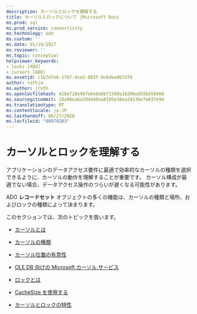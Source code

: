 ```yaml
---
description: カーソルとロックを理解する
title: カーソルとロックについて |Microsoft Docs
ms.prod: sql
ms.prod_service: connectivity
ms.technology: ado
ms.custom: ''
ms.date: 01/19/2017
ms.reviewer: ''
ms.topic: conceptual
helpviewer_keywords:
- locks [ADO]
- cursors [ADO]
ms.assetid: c1b7d7e6-1707-4ce2-863f-0c6dea967df6
author: rothja
ms.author: jroth
ms.openlocfilehash: 428ef18e9bfe6e8a0b71580a16306ed55bb58460
ms.sourcegitcommit: 18a98ea6a30d448aa6195e10ea2413be7e837e94
ms.translationtype: MT
ms.contentlocale: ja-JP
ms.lasthandoff: 08/27/2020
ms.locfileid: "88979203"
---
```

# <a name="understanding-cursors-and-locks"></a>カーソルとロックを理解する
アプリケーションのデータアクセス要件に最適で効率的なカーソルの種類を選択できるように、カーソルの動作を理解することが重要です。 カーソル構成が最適でない場合、データアクセス操作のつらいが遅くなる可能性があります。  
  
 ADO **レコードセット** オブジェクトの多くの機能は、カーソルの種類と場所、およびロックの種類によって決まります。  
  
 このセクションでは、次のトピックを扱います。  
  
-   [カーソルとは](../../../ado/guide/data/what-is-a-cursor.md)  
  
-   [カーソルの種類](../../../ado/guide/data/types-of-cursors-ado.md)  
  
-   [カーソル位置の有意性](../../../ado/guide/data/the-significance-of-cursor-location.md)  
  
-   [OLE DB 向けの Microsoft カーソル サービス](../../../ado/guide/data/the-microsoft-cursor-service-for-ole-db.md)  
  
-   [ロックとは](../../../ado/guide/data/what-is-a-lock.md)  
  
-   [CacheSize を使用する](../../../ado/guide/data/using-cachesize.md)  
  
-   [カーソルとロックの特性](../../../ado/guide/data/cursor-and-lock-characteristics.md)
